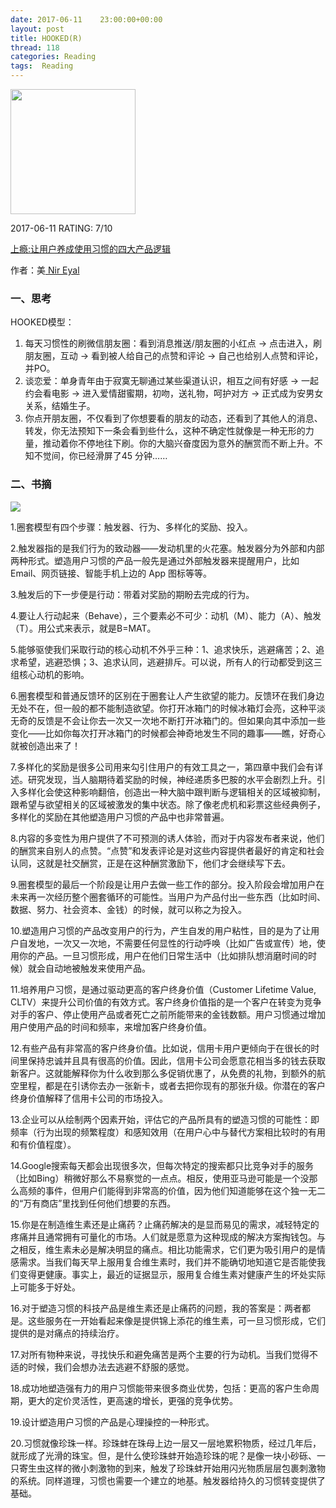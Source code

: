 ```yaml
---
date: 2017-06-11    23:00:00+00:00
layout: post
title: HOOKED(R)
thread: 118
categories: Reading
tags:  Reading
---
```


<img src="https://images-cn.ssl-images-amazon.com/images/I/61jkwlWMt8L.jpg" width="200" />

2017-06-11 RATING:  7/10

[上瘾:让用户养成使用习惯的四大产品逻辑][1]

作者：美[ Nir Eyal]()

### 一、思考

HOOKED模型：
1. 每天习惯性的刷微信朋友圈：看到消息推送/朋友圈的小红点 -\> 点击进入，刷朋友圈，互动  -\> 看到被人给自己的点赞和评论 -\> 自己也给别人点赞和评论，并PO。
2. 谈恋爱：单身青年由于寂寞无聊通过某些渠道认识，相互之间有好感 -\> 一起约会看电影 -\> 进入爱情甜蜜期，初吻，送礼物，呵护对方  -\> 正式成为安男女关系，结婚生子。
3. 你点开朋友圈，不仅看到了你想要看的朋友的动态，还看到了其他人的消息、转发，你无法预知下一条会看到些什么，这种不确定性就像是一种无形的力量，推动着你不停地往下刷。你的大脑兴奋度因为意外的酬赏而不断上升。不知不觉间，你已经滑屏了45 分钟……

### 二、书摘

![][image-1]

1.圈套模型有四个步骤：触发器、行为、多样化的奖励、投入。

2.触发器指的是我们行为的致动器——发动机里的火花塞。触发器分为外部和内部两种形式。塑造用户习惯的产品一般先是通过外部触发器来提醒用户，比如Email、网页链接、智能手机上边的 App 图标等等。

3.触发后的下一步便是行动：带着对奖励的期盼去完成的行为。

4.要让人行动起来（Behave），三个要素必不可少：动机（M）、能力（A）、触发（T）。用公式来表示，就是B=MAT。

5.能够驱使我们采取行动的核心动机不外乎三种：1、追求快乐，逃避痛苦；2、追求希望，逃避恐惧；3、追求认同，逃避排斥。可以说，所有人的行动都受到这三组核心动机的影响。

6.圈套模型和普通反馈环的区别在于圈套让人产生欲望的能力。反馈环在我们身边无处不在，但一般的都不能制造欲望。你打开冰箱门的时候冰箱灯会亮，这种平淡无奇的反馈是不会让你去一次又一次地不断打开冰箱门的。但如果向其中添加一些变化——比如你每次打开冰箱门的时候都会神奇地发生不同的趣事——瞧，好奇心就被创造出来了！

7.多样化的奖励是很多公司用来勾引住用户的有效工具之一，第四章中我们会有详述。研究发现，当人脑期待着奖励的时候，神经递质多巴胺的水平会剧烈上升。引入多样化会使这种影响翻倍，创造出一种大脑中跟判断与逻辑相关的区域被抑制，跟希望与欲望相关的区域被激发的集中状态。除了像老虎机和彩票这些经典例子，多样化的奖励在其他塑造用户习惯的产品中也非常普遍。

8.内容的多变性为用户提供了不可预测的诱人体验，而对于内容发布者来说，他们的酬赏来自别人的点赞。“点赞”和发表评论是对这些内容提供者最好的肯定和社会认同，这就是社交酬赏，正是在这种酬赏激励下，他们才会继续写下去。

9.圈套模型的最后一个阶段是让用户去做一些工作的部分。投入阶段会增加用户在未来再一次经历整个圈套循环的可能性。当用户为产品付出一些东西（比如时间、数据、努力、社会资本、金钱）的时候，就可以称之为投入。

10.塑造用户习惯的产品改变用户的行为，产生自发的用户粘性，目的是为了让用户自发地，一次又一次地，不需要任何显性的行动呼唤（比如广告或宣传）地，使用你的产品。一旦习惯形成，用户在他们日常生活中（比如排队想消磨时间的时候）就会自动地被触发来使用产品。

11.培养用户习惯，是通过驱动更高的客户终身价值（Customer Lifetime Value, CLTV）来提升公司价值的有效方式。客户终身价值指的是一个客户在转变为竞争对手的客户、停止使用产品或者死亡之前所能带来的金钱数额。用户习惯通过增加用户使用产品的时间和频率，来增加客户终身价值。

12.有些产品有非常高的客户终身价值。比如说，信用卡用户更倾向于在很长的时间里保持忠诚并且具有很高的价值。因此，信用卡公司会愿意花相当多的钱去获取新客户。这就能解释你为什么收到那么多促销优惠了，从免费的礼物，到额外的航空里程，都是在引诱你去办一张新卡，或者去把你现有的那张升级。你潜在的客户终身价值解释了信用卡公司的市场投入。

13.企业可以从绘制两个因素开始，评估它的产品所具有的塑造习惯的可能性：即频率（行为出现的频繁程度）和感知效用（在用户心中与替代方案相比较时的有用和有价值程度）。

14.Google搜索每天都会出现很多次，但每次特定的搜索都只比竞争对手的服务（比如Bing）稍微好那么不易察觉的一点点。相反，使用亚马逊可能是一个没那么高频的事件，但用户们能得到非常高的价值，因为他们知道能够在这个独一无二的“万有商店”里找到任何他们想要的东西。

15.你是在制造维生素还是止痛药？止痛药解决的是显而易见的需求，减轻特定的疼痛并且通常拥有可量化的市场。人们就是愿意为这种现成的解决方案掏钱包。与之相反，维生素未必是解决明显的痛点。相比功能需求，它们更为吸引用户的是情感需求。当我们每天早上服用复合维生素时，我们并不能确切地知道它是否能使我们变得更健康。事实上，最近的证据显示，服用复合维生素对健康产生的坏处实际上可能多于好处。

16.对于塑造习惯的科技产品是维生素还是止痛药的问题，我的答案是：两者都是。这些服务在一开始看起来像是提供锦上添花的维生素，可一旦习惯形成，它们提供的是对痛点的持续治疗。

17.对所有物种来说，寻找快乐和避免痛苦是两个主要的行为动机。当我们觉得不适的时候，我们会想办法去逃避不舒服的感觉。

18.成功地塑造强有力的用户习惯能带来很多商业优势，包括：更高的客户生命周期，更大的定价灵活性，更高速的增长，更强的竞争优势。

19.设计塑造用户习惯的产品是心理操控的一种形式。

20.习惯就像珍珠一样。珍珠蚌在珠母上边一层又一层地累积物质，经过几年后，就形成了光滑的珠宝。但，是什么使珍珠蚌开始造珍珠的呢？是像一块小砂砾、一只寄生虫这样的微小刺激物的到来，触发了珍珠蚌开始用闪光物质层层包裹刺激物的系统。同样道理，习惯也需要一个建立的地基。触发器给持久的习惯转变提供了基础。













[1]:	https://www.amazon.cn/%E4%B8%8A%E7%98%BE-%E8%AE%A9%E7%94%A8%E6%88%B7%E5%85%BB%E6%88%90%E4%BD%BF%E7%94%A8%E4%B9%A0%E6%83%AF%E7%9A%84%E5%9B%9B%E5%A4%A7%E4%BA%A7%E5%93%81%E9%80%BB%E8%BE%91-%E5%B0%BC%E5%B0%94-%E5%9F%83%E4%BA%9A%E5%B0%94/dp/B071RK4TPT


[image-1]:	/images/HOOKED%E6%A8%A1%E5%9E%8B.png